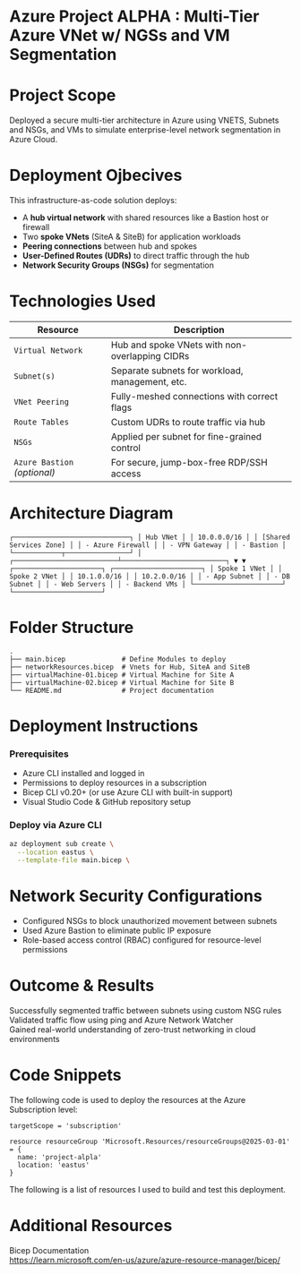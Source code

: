 # Azure Project ALPHA : Multi-Tier Azure VNet w/ NGSs and VM Segmentation



# Project Scope
Deployed a secure multi-tier architecture in Azure using VNETS, Subnets and NSGs, and VMs to simulate enterprise-level network segmentation in Azure Cloud.

# Deployment Ojbecives
This infrastructure-as-code solution deploys:
- A **hub virtual network** with shared resources like a Bastion host or firewall
- Two **spoke VNets** (SiteA & SiteB) for application workloads
- **Peering connections** between hub and spokes
- **User-Defined Routes (UDRs)** to direct traffic through the hub
- **Network Security Groups (NSGs)** for segmentation

# Technologies Used 
| Resource | Description |
|----------|-------------|
| `Virtual Network` | Hub and spoke VNets with non-overlapping CIDRs |
| `Subnet(s)` | Separate subnets for workload, management, etc. |
| `VNet Peering` | Fully-meshed connections with correct flags |
| `Route Tables` | Custom UDRs to route traffic via hub |
| `NSGs` | Applied per subnet for fine-grained control |
| `Azure Bastion` *(optional)* | For secure, jump-box-free RDP/SSH access |
 

# Architecture Diagram

```plaintext 
┌─────────────────────────────┐ │ Hub VNet │ │ 10.0.0.0/16 │ │ [Shared Services Zone] │ │ - Azure Firewall │ │ - VPN Gateway │ │ - Bastion │ └────────────┬────────────────┘ │ ┌──────────────────────────┴──────────────────────────┐ ▼ ▼ ┌──────────────────────┐ ┌──────────────────────┐ │ Spoke 1 VNet │ │ Spoke 2 VNet │ │ 10.1.0.0/16 │ │ 10.2.0.0/16 │ │ - App Subnet │ │ - DB Subnet │ │ - Web Servers │ │ - Backend VMs │ └──────────────────────┘ └──────────────────────┘ 
``` 

# Folder Structure
```
.
├── main.bicep              # Define Modules to deploy
├── networkResources.bicep  # Vnets for Hub, SiteA and SiteB
├── virtualMachine-01.bicep # Virtual Machine for Site A
├── virtualMachine-02.bicep # Virtual Machine for Site B
└── README.md               # Project documentation
```

# Deployment Instructions

### Prerequisites
- Azure CLI installed and logged in
- Permissions to deploy resources in a subscription
- Bicep CLI v0.20+ (or use Azure CLI with built-in support)
- Visual Studio Code & GitHub repository setup

### Deploy via Azure CLI

```bash
az deployment sub create \
  --location eastus \
  --template-file main.bicep \
```


# Network Security Configurations
- Configured NSGs to block unauthorized movement between subnets  
- Used Azure Bastion to eliminate public IP exposure  
- Role-based access control (RBAC) configured for resource-level permissions  

# Outcome & Results
Successfully segmented traffic between subnets using custom NSG rules  
Validated traffic flow using ping and Azure Network Watcher  
Gained real-world understanding of zero-trust networking in cloud environments

# Code Snippets
The following code is used to deploy the resources at the Azure Subscription level:
```bicep
targetScope = 'subscription'

resource resourceGroup 'Microsoft.Resources/resourceGroups@2025-03-01' = {
  name: 'project-alpla'
  location: 'eastus'
}
```
The following is a list of resources I used to build and test this deployment.


# Additional Resources  
Bicep Documentation  
https://learn.microsoft.com/en-us/azure/azure-resource-manager/bicep/  




